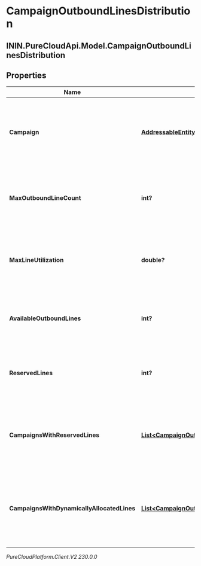 # CampaignOutboundLinesDistribution

## ININ.PureCloudApi.Model.CampaignOutboundLinesDistribution

## Properties

|Name | Type | Description | Notes|
|------------ | ------------- | ------------- | -------------|
| **Campaign** | [**AddressableEntityRef**](AddressableEntityRef) | The Campaign for which dialing group distribution information was requested | [optional] |
| **MaxOutboundLineCount** | **int?** | Maximum outbound calls that can be placed for Campaign&#39;s Edge Group or Site | [optional] |
| **MaxLineUtilization** | **double?** | Maximum ratio of dialer calls to Campaign&#39;s Edge Group or Site capacity | [optional] |
| **AvailableOutboundLines** | **int?** | Number of available outbound lines in Campaign&#39;s Edge Group or Site | [optional] |
| **ReservedLines** | **int?** | Number of reserved outbound lines in Campaign&#39;s Edge Group or Site | [optional] |
| **CampaignsWithReservedLines** | [**List&lt;CampaignOutboundLinesReservation&gt;**](CampaignOutboundLinesReservation) | Information about campaigns with reserving lines in Campaign&#39;s Edge Group or Site | [optional] |
| **CampaignsWithDynamicallyAllocatedLines** | [**List&lt;CampaignOutboundLinesAllocation&gt;**](CampaignOutboundLinesAllocation) | Information about campaigns using dynamic lines allocation in Campaign&#39;s Edge Group or Site | [optional] |



_PureCloudPlatform.Client.V2 230.0.0_

